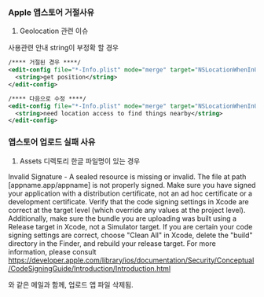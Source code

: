 ### Apple 앱스토어 거절사유

1. Geolocation 관련 이슈

사용관련 안내 string이 부정확 할 경우
~~~xml
/**** 거절된 경우 ****/
<edit-config file="*-Info.plist" mode="merge" target="NSLocationWhenInUseUsageDescription">
  <string>get position</string>
</edit-config>

/**** 다음으로 수정 ****/
<edit-config file="*-Info.plist" mode="merge" target="NSLocationWhenInUseUsageDescription">
  <string>need location access to find things nearby</string>
</edit-config>
~~~

### 앱스토어 업로드 실패 사유

1. Assets 디렉토리 한글 파일명이 있는 경우

Invalid Signature - A sealed resource is missing or invalid. The file at path [appname.app/appname] is not properly signed. Make sure you have signed your application with a distribution certificate, not an ad hoc certificate or a development certificate. Verify that the code signing settings in Xcode are correct at the target level (which override any values at the project level). Additionally, make sure the bundle you are uploading was built using a Release target in Xcode, not a Simulator target. If you are certain your code signing settings are correct, choose "Clean All" in Xcode, delete the "build" directory in the Finder, and rebuild your release target. For more information, please consult https://developer.apple.com/library/ios/documentation/Security/Conceptual/CodeSigningGuide/Introduction/Introduction.html

와 같은 메일과 함께, 업로드 앱 파일 삭제됨.

